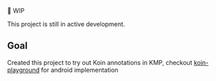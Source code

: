 🚧 WIP

This project is still in active development.

## Goal
Created this project to try out Koin annotations in KMP, checkout [koin-playground](https://github.com/kibettheophilus/koin-playground) for android implementation

